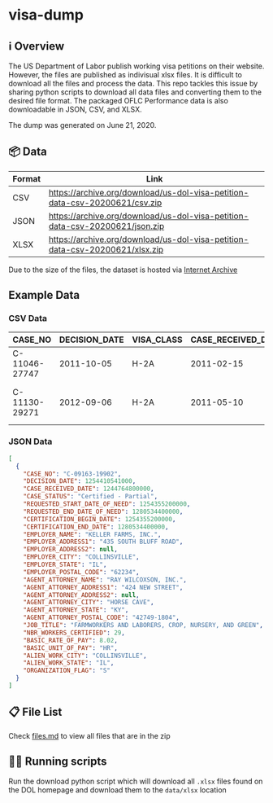 # visa-dump

## ℹ️ Overview
The US Department of Labor publish working visa petitions on their website. However, the files are published as indivisual xlsx files. It is difficult to download all the files and process the data. This repo tackles this issue by sharing python scripts to download all data files and converting them to the desired file format. The packaged OFLC Performance data is also downloadable in JSON, CSV, and XLSX.

The dump was generated on June 21, 2020. 

## 📦 Data

| Format | Link                                                                         |
|--------|------------------------------------------------------------------------------|
| CSV    | https://archive.org/download/us-dol-visa-petition-data-csv-20200621/csv.zip  |
| JSON   | https://archive.org/download/us-dol-visa-petition-data-csv-20200621/json.zip |
| XLSX   | https://archive.org/download/us-dol-visa-petition-data-csv-20200621/xlsx.zip |

Due to the size of the files, the dataset is hosted via [Internet Archive](https://archive.org)

## Example Data
### CSV Data
| CASE_NO       | DECISION_DATE | VISA_CLASS | CASE_RECEIVED_DATE | CASE_STATUS      | REQUESTED_START_DATE_OF_NEED | REQUESTED_END_DATE_OF_NEED | CERTIFICATION_BEGIN_DATE | CERTIFICATION_END_DATE | EMPLOYER_NAME             | EMPLOYER_ADDRESS1                  | EMPLOYER_ADDRESS2 | EMPLOYER_CITY  | EMPLOYER_STATE | EMPLOYER_POSTAL_CODE | AGENT_ATTORNEY_NAME | AGENT_ATTORNEY_CITY | AGENT_ATTORNEY_STATE | JOB_TITLE                             | NBR_WORKERS_REQUESTED | NBR_WORKERS_CERTIFIED | BASIC_NUMBER_OF_HOURS | BASIC_RATE_OF_PAY | BASIC_UNIT_OF_PAY | ALIEN_WORK_CITY | ALIEN_WORK_STATE | ORGANIZATION_FLAG | PRIMARY_CROP       | 
|---------------|---------------|------------|--------------------|------------------|------------------------------|----------------------------|--------------------------|------------------------|---------------------------|------------------------------------|-------------------|----------------|----------------|----------------------|---------------------|---------------------|----------------------|---------------------------------------|-----------------------|-----------------------|-----------------------|-------------------|-------------------|-----------------|------------------|-------------------|--------------------| 
| C-11046-27747 | 2011-10-05    | H-2A       | 2011-02-15         | Certified - Full | 2011-04-01                   | 2011-11-15                 | 2011-04-01               | 2011-11-15             | STAN WARD FARM            | 917 E 470 S                        |                   | DIETRICH       | ID             | 83324                | MICHAELENE ROWE     | HEYBURN             | ID                   | "FARMWORKERS AND LABORERS, CROP"      | 2.0                   | 2.0                   | 48                    | 9.9               | HR                | DIETRICH        | ID               | S                 | General Farm Labor | 
| C-11130-29271 | 2012-09-06    | H-2A       | 2011-05-10         | Certified - Full | 2011-07-10                   | 2012-07-09                 | 2011-07-10               | 2012-07-09             | WESTERN RANGE ASSOCIATION | "1245 E BRICKYARD ROAD, SUITE 190" |                   | SALT LAKE CITY | UT             | 84106                |                     |                     |                      | "FARMWORKERS, FARM AND RANCH ANIMALS" | 45.0                  | 45.0                  | 60                    | 750.0             | MTH               | SALT LAKE CITY  | UT               | A                 | Sheepherder        | 

### JSON Data
```json
[
  {
    "CASE_NO": "C-09163-19902",
    "DECISION_DATE": 1254410541000,
    "CASE_RECEIVED_DATE": 1244764800000,
    "CASE_STATUS": "Certified - Partial",
    "REQUESTED_START_DATE_OF_NEED": 1254355200000,
    "REQUESTED_END_DATE_OF_NEED": 1280534400000,
    "CERTIFICATION_BEGIN_DATE": 1254355200000,
    "CERTIFICATION_END_DATE": 1280534400000,
    "EMPLOYER_NAME": "KELLER FARMS, INC.",
    "EMPLOYER_ADDRESS1": "435 SOUTH BLUFF ROAD",
    "EMPLOYER_ADDRESS2": null,
    "EMPLOYER_CITY": "COLLINSVILLE",
    "EMPLOYER_STATE": "IL",
    "EMPLOYER_POSTAL_CODE": "62234",
    "AGENT_ATTORNEY_NAME": "RAY WILCOXSON, INC.",
    "AGENT_ATTORNEY_ADDRESS1": "424 NEW STREET",
    "AGENT_ATTORNEY_ADDRESS2": null,
    "AGENT_ATTORNEY_CITY": "HORSE CAVE",
    "AGENT_ATTORNEY_STATE": "KY",
    "AGENT_ATTORNEY_POSTAL_CODE": "42749-1804",
    "JOB_TITLE": "FARMWORKERS AND LABORERS, CROP, NURSERY, AND GREEN",
    "NBR_WORKERS_CERTIFIED": 29,
    "BASIC_RATE_OF_PAY": 8.02,
    "BASIC_UNIT_OF_PAY": "HR",
    "ALIEN_WORK_CITY": "COLLINSVILLE",
    "ALIEN_WORK_STATE": "IL",
    "ORGANIZATION_FLAG": "S"
  }
]
```                                      
                                                                                     
## 📋 File List
Check [files.md](files.md) to view all files that are in the zip

## 🏃‍♀️ Running scripts
Run the download python script which will download all `.xlsx` files found on the DOL homepage and download them to the `data/xlsx` location